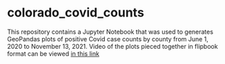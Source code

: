 # colorado_covid_counts
This repository contains a Jupyter Notebook that was used to generates GeoPandas plots of positive Covid case counts by county from June 1, 2020 to November 13, 2021.  Video of the plots pieced together in flipbook format can be viewed [in this link](https://youtu.be/nDS-G9GO9C0)
